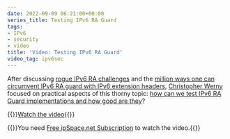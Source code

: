 ```yaml
---
date: 2022-09-09 06:21:00+00:00
series_title: Testing IPv6 RA Guard
tags:
- IPv6
- security
- video
title: 'Video: Testing IPv6 RA Guard'
video_tag: ipv6sec
---
```

After discussing [rogue IPv6 RA challenges](/2022/06/video-rogue-ra-challenges.html) and the [million ways one can circumvent IPv6 RA guard with IPv6 extension headers](/2022/06/video-ra-guard-extension-headers.html), [Christopher Werny](https://www.ipspace.net/Author:Christopher_Werny) focused on practical aspects of this thorny topic: [how can we test IPv6 RA Guard implementations and how good are they](https://my.ipspace.net/bin/get/IPv6Sec/E5.4%20-%20Testing%20RA%20Guard%20Implementations.mp4?doccode=IPv6Sec)?

{{<jump>}}[Watch the video](https://my.ipspace.net/bin/get/IPv6Sec/E5.4%20-%20Testing%20RA%20Guard%20Implementations.mp4?doccode=IPv6Sec){{</jump>}}

{{<note info >}}You need [Free ipSpace.net Subscription](https://www.ipspace.net/Subscription/Free) to watch the video.{{</note>}}

